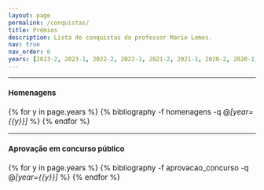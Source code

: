 ```yaml
---
layout: page
permalink: /conquistas/
title: Prêmios
description: Lista de conquistas do professor Mario Lemes.
nav: true
nav_order: 6
years: [2023-2, 2023-1, 2022-2, 2022-1, 2021-2, 2021-1, 2020-2, 2020-1,2019-2, 2019-1, 2018-2, 2018-1, 2017-2, 2017-1, 2016-2, 2016-1, 2015-2, 2015-1, 2014-2, 2014-1, 2013-2]
---
```


<hr>

<span style="font-size:15px">

<h4>Homenagens</h4>


<div class="publications">

{% for y in page.years  %}
  {% bibliography -f homenagens -q @*[year={{y}}]* %}
{% endfor %}

</div>

<span style="font-size:15px">

<hr>

<h4>Aprovação em concurso público</h4>


<div class="publications">

{% for y in page.years  %}
  {% bibliography -f aprovacao_concurso -q @*[year={{y}}]* %}
{% endfor %}

</div>

